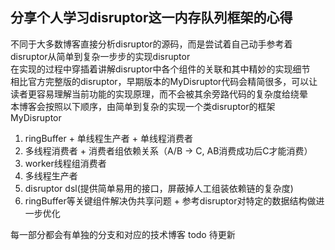## 分享个人学习disruptor这一内存队列框架的心得  
不同于大多数博客直接分析disruptor的源码，而是尝试着自己动手参考着disruptor从简单到复杂一步步的实现disruptor  
在实现的过程中穿插着讲解disruptor中各个组件的关联和其中精妙的实现细节  
相比官方完整版的disruptor，早期版本的MyDisruptor代码会精简很多，可以让读者更容易理解当前功能的实现原理，而不会被其余旁路代码的复杂度给绕晕  
本博客会按照以下顺序，由简单到复杂的实现一个类disruptor的框架MyDisruptor
1. ringBuffer + 单线程生产者 + 单线程消费者
2. 多线程消费者 + 消费者组依赖关系（A/B -> C, AB消费成功后C才能消费）
3. worker线程组消费者  
4. 多线程生产者
5. disruptor dsl(提供简单易用的接口，屏蔽掉人工组装依赖链的复杂度)
6. ringBuffer等关键组件解决伪共享问题 + 参考disruptor对特定的数据结构做进一步优化  

每一部分都会有单独的分支和对应的技术博客 todo 待更新